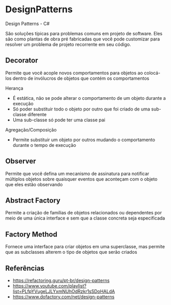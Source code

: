 # DesignPatterns
Design Patterns - C#


São soluções típicas para problemas comuns em projeto de software. Eles são como plantas de obra pré fabricadas que você pode customizar para resolver um problema de projeto recorrente em seu código.


## Decorator

Permite que você acople novos comportamentos para objetos ao colocá-los dentro de invólucros de objetos que contém os comportamentos

Herança
- É estática, não se pode alterar o comportamento de um objeto durante a execução
- Só poder substituir todo o objeto por outro que foi criado de uma sub-classe diferente
- Uma sub-classe só pode ter uma classe pai

Agregação/Composição
- Permite substituir um objeto por outros mudando o comportamento durante o tempo de execução


## Observer

Permite que você defina um mecanismo de assinatura para notificar múltiplos objetos sobre quaisquer eventos que aconteçam com o objeto que eles estão observando


## Abstract Factory

Permite a criação de famílias de objetos relacionados ou dependentes por meio de uma única interface e sem que a classe concreta seja especificada


## Factory Method

Fornece uma interface para criar objetos em uma superclasse, mas permite que as subclasses alterem o tipo de objetos que serão criados


## Referências

- https://refactoring.guru/pt-br/design-patterns
- https://www.youtube.com/playlist?list=PLfpYVugeLJLYxmNUhOdRzkr1sSDoHALdA
- https://www.dofactory.com/net/design-patterns